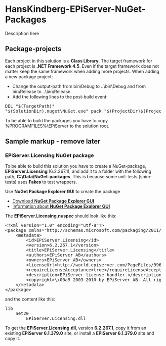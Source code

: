 HansKindberg-EPiServer-NuGet-Packages
=====================================
Description here

Package-projects
----------------
Each project in this solution is a **Class Library**. The target framework for each project is **.NET Framework 4.5**. Even if the target framework does not matter keep the same framework when adding more projects.
When adding a new package project:
* Change the output-path from bin\Debug to ..\bin\Debug and from bin\Release to ..\bin\Release.
* Add the following lines to the post-build event:
<pre>
DEL "$(TargetPath)"
"$(SolutionDir).nuget\NuGet.exe" pack "$(ProjectDir)$(ProjectName).nuspec" -Properties Configuration=$(ConfigurationName)
</pre>

To be able to build the packages you have to copy %PROGRAMFILES%\EPiServer to the solution root.





Sample markup - remove later
----------------------------
### EPiServer.Licensing NuGet package
To be able to build this solution you have to create a NuGet-package, **EPiServer.Licensing** (6.2.267.1), and add it to a folder with the following path, **C:\Data\NuGet-packages**. This is because some unit-tests (shim-tests) uses **Fakes** to test wrappers.

Use **NuGet Package Explorer GUI** to create the package
* [Download **NuGet Package Explorer GUI**](http://nuget.codeplex.com/downloads/get/clickOnce/NuGetPackageExplorer.application?releaseId=59864&ProjectName=nuget)
* [Information about **NuGet Package Explorer GUI**](http://docs.nuget.org/docs/creating-packages/using-a-gui-to-build-packages)

The **EPiServer.Licensing.nuspec** should look like this:
<pre>
&lt;?xml version="1.0" encoding="utf-8"?&gt;
&lt;package xmlns="http://schemas.microsoft.com/packaging/2011/08/nuspec.xsd"&gt;
    &lt;metadata&gt;
        &lt;id&gt;EPiServer.Licensing&lt;/id&gt;
        &lt;version&gt6.2.267.1&lt;/version&gt;
        &lt;title&gtEPiServer.Licensing&lt/title&gt;
        &lt;authors&gt;EPiServer AB&lt;/authors&gt;
        &lt;owners&gt;EPiServer AB&lt;/owners&gt;
        &lt;licenseUrl&gt;http://world.episerver.com/PageFiles/99654/EPiServer EULA.txt&lt;/licenseUrl&gt;
        &lt;requireLicenseAcceptance&gt;true&lt;/requireLicenseAcceptance&gt;
        &lt;description&gt;EPiServer license handler.&lt;/description&gt;
        &lt;copyright&gt;\x00a9 2003-2010 by EPiServer AB. All rights reserved&lt;/copyright&gt;
    &lt;/metadata&gt;
&lt;/package&gt;
</pre>

and the content like this:
<pre>
lib
    net20
        EPiServer.Licensing.dll
</pre>

To get the **EPiServer.Licensing.dll**, version **6.2.267.1**, copy it from an existing **EPiServer 6.1.379.0** site, or install a **EPiServer 6.1.379.0** site and copy it.